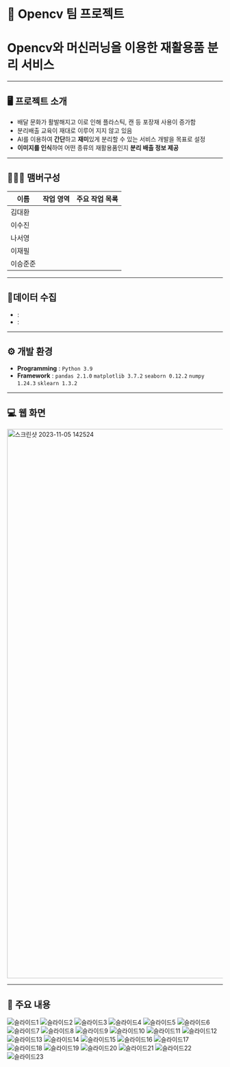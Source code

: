 # 🚩 Opencv 팀 프로젝트
# **Opencv와 머신러닝을 이용한 재활용품 분리 서비스**
----------------------------------------------------------


## 🖥️ 프로젝트 소개
- 배달 문화가 활발해지고 이로 인해 플라스틱, 캔 등 포장재 사용이 증가함
- 분리배출 교육이 재대로 이루어 지지 않고 있음
- AI를 이용하여 **간단**하고 **재미**있게 분리할 수 있는 서비스 개발을 목표로 설정
- **이미지를 인식**하여 어떤 종류의 재활용품인지 **분리 배출 정보 제공**


----------------------------------------------------------
## 🧑‍🤝‍🧑 맴버구성

| 이름 | 작업 영역 | 주요 작업 목록 |
|---|---|---|
| 김대환  |  |  |
| 이수진  |  |  | 
| 나서영  |  |  |
| 이재필  |  |  |
| 이승준준  |  |  |


----------------------------------------------------------

## 📂데이터 수집
-  : 
-  : 

----------------------------------------------------------

## ⚙️ 개발 환경
- **Programming** : `Python 3.9`
- **Framework** : `pandas 2.1.0` `matplotlib 3.7.2` `seaborn 0.12.2`  `numpy 1.24.3` `sklearn 1.3.2`

----------------------------------------------------------

## 💻 웹 화면
<img width="1280" alt="스크린샷 2023-11-05 142524" src="https://github.com/mansa97/KDT-4/assets/64315458/a44dd5f7-fb51-41d6-b8ae-a92e0867cf0d">

----------------------------------------------------------
## 📌 주요 내용
![슬라이드1](https://github.com/mansa97/KDT-4/assets/64315458/4e47e2c0-19e8-4bff-a85c-88207cc4f584)
![슬라이드2](https://github.com/mansa97/KDT-4/assets/64315458/dc10d68b-d843-4af2-86db-feac7206887f)
![슬라이드3](https://github.com/mansa97/KDT-4/assets/64315458/fb4986c6-f5d5-48c0-a3d9-f166f253a0ea)
![슬라이드4](https://github.com/mansa97/KDT-4/assets/64315458/b4daa94b-6108-41c8-9e7b-77c526ba8192)
![슬라이드5](https://github.com/mansa97/KDT-4/assets/64315458/4a2624b1-06ad-44c5-a088-c788cc9ccf42)
![슬라이드6](https://github.com/mansa97/KDT-4/assets/64315458/98ab7ce4-7fb9-4149-84e7-8cc0fc6d98ab)
![슬라이드7](https://github.com/mansa97/KDT-4/assets/64315458/cd4cc3ab-2e39-45a3-bc60-0b5dfc788431)
![슬라이드8](https://github.com/mansa97/KDT-4/assets/64315458/acd5bb65-4e9c-45d6-9e13-eeef5c261aae)
![슬라이드9](https://github.com/mansa97/KDT-4/assets/64315458/72cb09e3-2f55-4095-a0d2-008b795eb37d)
![슬라이드10](https://github.com/mansa97/KDT-4/assets/64315458/8e32254f-8db6-4b68-a40d-12f5ed2a3601)
![슬라이드11](https://github.com/mansa97/KDT-4/assets/64315458/f97a1587-9591-415b-907b-7d3a123d353a)
![슬라이드12](https://github.com/mansa97/KDT-4/assets/64315458/b7259c3f-0adc-4a8f-9dfa-3a40e03ca372)
![슬라이드13](https://github.com/mansa97/KDT-4/assets/64315458/aa9aace6-c239-43a4-9ced-2f5be6fd04fb)
![슬라이드14](https://github.com/mansa97/KDT-4/assets/64315458/30fd7c41-9419-4357-98c1-23691ed1fc7b)
![슬라이드15](https://github.com/mansa97/KDT-4/assets/64315458/f33bb590-71f4-460c-9ced-6b663f547fa1)
![슬라이드16](https://github.com/mansa97/KDT-4/assets/64315458/e086d5fa-c71b-456a-b620-0e41fe68623c)
![슬라이드17](https://github.com/mansa97/KDT-4/assets/64315458/8a26097b-343c-4d53-969e-ea6b02accded)
![슬라이드18](https://github.com/mansa97/KDT-4/assets/64315458/9ae92c9b-d977-4625-ab64-a77c79600ed2)
![슬라이드19](https://github.com/mansa97/KDT-4/assets/64315458/8653b4bc-a8d0-4f07-ab9c-2a65714e977e)
![슬라이드20](https://github.com/mansa97/KDT-4/assets/64315458/f47fd389-3ca0-49cf-893c-470990af6239)
![슬라이드21](https://github.com/mansa97/KDT-4/assets/64315458/601882f2-43fa-4f8e-862c-2bed38e6658e)
![슬라이드22](https://github.com/mansa97/KDT-4/assets/64315458/b20f90ad-d608-4a3a-9abb-06437e92dad9)
![슬라이드23](https://github.com/mansa97/KDT-4/assets/64315458/a6d94a52-5714-4465-b6b8-d9bf084ee533)
















